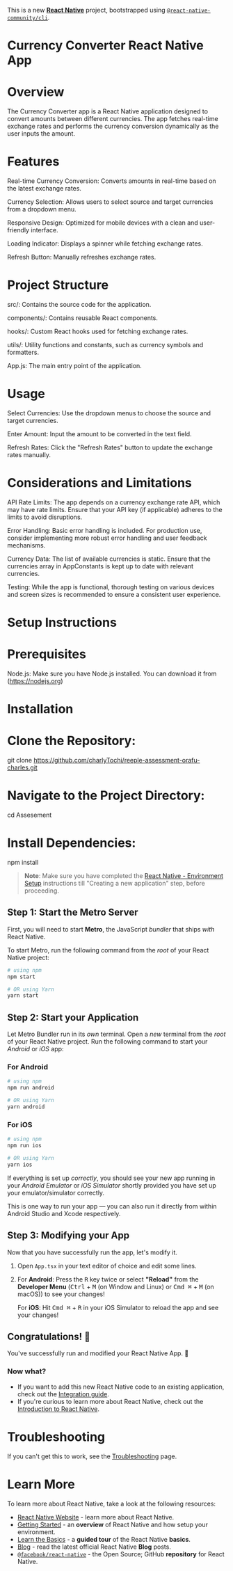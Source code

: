This is a new [**React Native**](https://reactnative.dev) project, bootstrapped using [`@react-native-community/cli`](https://github.com/react-native-community/cli).

# Currency Converter React Native App

# Overview

The Currency Converter app is a React Native application designed to convert amounts between different currencies. The app fetches real-time exchange rates and performs the currency conversion dynamically as the user inputs the amount.

# Features

Real-time Currency Conversion: Converts amounts in real-time based on the latest exchange rates.

Currency Selection: Allows users to select source and target currencies from a dropdown menu.

Responsive Design: Optimized for mobile devices with a clean and user-friendly interface.

Loading Indicator: Displays a spinner while fetching exchange rates.

Refresh Button: Manually refreshes exchange rates.




# Project Structure

src/: Contains the source code for the application.

components/: Contains reusable React components.

hooks/: Custom React hooks used for fetching exchange rates.

utils/: Utility functions and constants, such as currency symbols and formatters.

App.js: The main entry point of the application.


# Usage

Select Currencies: Use the dropdown menus to choose the source and target currencies.

Enter Amount: Input the amount to be converted in the text field.

Refresh Rates: Click the "Refresh Rates" button to update the exchange rates manually.


# Considerations and Limitations

API Rate Limits: The app depends on a currency exchange rate API, which may have rate limits. Ensure that your API key (if applicable) adheres to the limits to avoid disruptions.

Error Handling: Basic error handling is included. For production use, consider implementing more robust error handling and user feedback mechanisms.

Currency Data: The list of available currencies is static. Ensure that the currencies array in AppConstants is kept up to date with relevant currencies.

Testing: While the app is functional, thorough testing on various devices and screen sizes is recommended to ensure a consistent user experience.



# Setup Instructions

# Prerequisites

Node.js: Make sure you have Node.js installed. You can download it from (https://nodejs.org)

# Installation

# Clone the Repository:

git clone https://github.com/charlyTochi/reeple-assessment-orafu-charles.git

# Navigate to the Project Directory:

cd Assesement

# Install Dependencies:

npm install

> **Note**: Make sure you have completed the [React Native - Environment Setup](https://reactnative.dev/docs/environment-setup) instructions till "Creating a new application" step, before proceeding.

## Step 1: Start the Metro Server

First, you will need to start **Metro**, the JavaScript _bundler_ that ships _with_ React Native.

To start Metro, run the following command from the _root_ of your React Native project:

```bash
# using npm
npm start

# OR using Yarn
yarn start
```

## Step 2: Start your Application

Let Metro Bundler run in its _own_ terminal. Open a _new_ terminal from the _root_ of your React Native project. Run the following command to start your _Android_ or _iOS_ app:

### For Android

```bash
# using npm
npm run android

# OR using Yarn
yarn android
```

### For iOS

```bash
# using npm
npm run ios

# OR using Yarn
yarn ios
```

If everything is set up _correctly_, you should see your new app running in your _Android Emulator_ or _iOS Simulator_ shortly provided you have set up your emulator/simulator correctly.

This is one way to run your app — you can also run it directly from within Android Studio and Xcode respectively.

## Step 3: Modifying your App

Now that you have successfully run the app, let's modify it.

1. Open `App.tsx` in your text editor of choice and edit some lines.
2. For **Android**: Press the <kbd>R</kbd> key twice or select **"Reload"** from the **Developer Menu** (<kbd>Ctrl</kbd> + <kbd>M</kbd> (on Window and Linux) or <kbd>Cmd ⌘</kbd> + <kbd>M</kbd> (on macOS)) to see your changes!

   For **iOS**: Hit <kbd>Cmd ⌘</kbd> + <kbd>R</kbd> in your iOS Simulator to reload the app and see your changes!

## Congratulations! :tada:

You've successfully run and modified your React Native App. :partying_face:

### Now what?

- If you want to add this new React Native code to an existing application, check out the [Integration guide](https://reactnative.dev/docs/integration-with-existing-apps).
- If you're curious to learn more about React Native, check out the [Introduction to React Native](https://reactnative.dev/docs/getting-started).

# Troubleshooting

If you can't get this to work, see the [Troubleshooting](https://reactnative.dev/docs/troubleshooting) page.

# Learn More

To learn more about React Native, take a look at the following resources:

- [React Native Website](https://reactnative.dev) - learn more about React Native.
- [Getting Started](https://reactnative.dev/docs/environment-setup) - an **overview** of React Native and how setup your environment.
- [Learn the Basics](https://reactnative.dev/docs/getting-started) - a **guided tour** of the React Native **basics**.
- [Blog](https://reactnative.dev/blog) - read the latest official React Native **Blog** posts.
- [`@facebook/react-native`](https://github.com/facebook/react-native) - the Open Source; GitHub **repository** for React Native.
